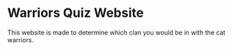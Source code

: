 # Warriors Quiz Website
This website is made to determine which clan you would be in with the cat warriors.
